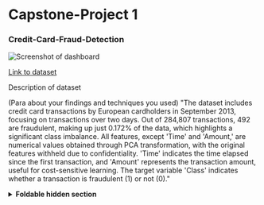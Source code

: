 # Capstone-Project 1


### Credit-Card-Fraud-Detection


![Screenshot of dashboard](https://i.imgur.com/UujCjhB.png)

[Link to dataset](https://www.kaggle.com/datasets/mlg-ulb/creditcardfraud/data)


Description of dataset

(Para about your findings and techniques you used) "The dataset includes credit card transactions by European cardholders in September 2013, focusing on transactions over two days. Out of 284,807 transactions, 492 are fraudulent, making up just 0.172% of the data, which highlights a significant class imbalance. All features, except 'Time' and 'Amount,' are numerical values obtained through PCA transformation, with the original features withheld due to confidentiality. 'Time' indicates the time elapsed since the first transaction, and 'Amount' represents the transaction amount, useful for cost-sensitive learning. The target variable 'Class' indicates whether a transaction is fraudulent (1) or not (0)."

<details>
<summary><b>Foldable hidden section</b></summary>

Any folded content here. It requires an empty line just above it!

</details>
